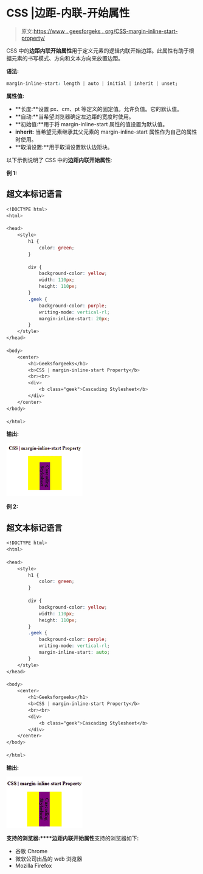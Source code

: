 # CSS |边距-内联-开始属性

> 原文:[https://www . geesforgeks . org/CSS-margin-inline-start-property/](https://www.geeksforgeeks.org/css-margin-inline-start-property/)

CSS 中的**边距内联开始属性**用于定义元素的逻辑内联开始边距。此属性有助于根据元素的书写模式、方向和文本方向来放置边距。

**语法:**

```css
margin-inline-start: length | auto | initial | inherit | unset;
```

**属性值:**

*   **长度:**设置 px、cm、pt 等定义的固定值。允许负值。它的默认值。
*   **自动:**当希望浏览器确定左边距的宽度时使用。
*   **初始值:**用于将 margin-inline-start 属性的值设置为默认值。
*   **inherit:** 当希望元素继承其父元素的 margin-inline-start 属性作为自己的属性时使用。
*   **取消设置:**用于取消设置默认边距块。

以下示例说明了 CSS 中的**边距内联开始属性**:

**例 1:**

## 超文本标记语言

```css
<!DOCTYPE html>
<html>

<head>
    <style>
        h1 {
            color: green;
        }

        div {
            background-color: yellow;
            width: 110px;
            height: 110px;
        }
        .geek {
            background-color: purple;
            writing-mode: vertical-rl;
            margin-inline-start: 20px;
        }
    </style>
</head>

<body>
    <center>
        <h1>Geeksforgeeks</h1>
        <b>CSS | margin-inline-start Property</b>
        <br><br>
        <div>
            <b class="geek">Cascading Stylesheet</b>
        </div>
    </center>
</body>

</html>                       
```

**输出:**

![](img/693c70a808ee3ebc14887c218d929b87.png)

**例 2:**

## 超文本标记语言

```css
<!DOCTYPE html>
<html>

<head>
    <style>
        h1 {
            color: green;
        }

        div {
            background-color: yellow;
            width: 110px;
            height: 110px;
        }
        .geek {
            background-color: purple;
            writing-mode: vertical-rl;
            margin-inline-start: auto;
        }
    </style>
</head>

<body>
    <center>
        <h1>Geeksforgeeks</h1>
        <b>CSS | margin-inline-start Property</b>
        <br><br>
        <div>
            <b class="geek">Cascading Stylesheet</b>
        </div>
    </center>
</body>

</html>                                               
```

**输出:**

![](img/5859122c26f172f5417199da225a8f30.png)

**支持的浏览器:****边距内联开始属性**支持的浏览器如下:

*   谷歌 Chrome
*   微软公司出品的 web 浏览器
*   Mozilla Firefox